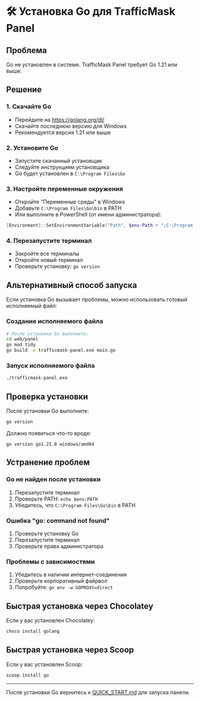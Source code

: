 # 🛠️ Установка Go для TrafficMask Panel

## Проблема
Go не установлен в системе. TrafficMask Panel требует Go 1.21 или выше.

## Решение

### 1. Скачайте Go
- Перейдите на https://golang.org/dl/
- Скачайте последнюю версию для Windows
- Рекомендуется версия 1.21 или выше

### 2. Установите Go
- Запустите скачанный установщик
- Следуйте инструкциям установщика
- Go будет установлен в `C:\Program Files\Go`

### 3. Настройте переменные окружения
- Откройте "Переменные среды" в Windows
- Добавьте `C:\Program Files\Go\bin` в PATH
- Или выполните в PowerShell (от имени администратора):
```powershell
[Environment]::SetEnvironmentVariable("Path", $env:Path + ";C:\Program Files\Go\bin", "Machine")
```

### 4. Перезапустите терминал
- Закройте все терминалы
- Откройте новый терминал
- Проверьте установку: `go version`

## Альтернативный способ запуска

Если установка Go вызывает проблемы, можно использовать готовый исполняемый файл:

### Создание исполняемого файла
```bash
# После установки Go выполните:
cd web/panel
go mod tidy
go build -o trafficmask-panel.exe main.go
```

### Запуск исполняемого файла
```bash
./trafficmask-panel.exe
```

## Проверка установки

После установки Go выполните:
```bash
go version
```

Должно появиться что-то вроде:
```
go version go1.21.0 windows/amd64
```

## Устранение проблем

### Go не найден после установки
1. Перезапустите терминал
2. Проверьте PATH: `echo $env:PATH`
3. Убедитесь, что `C:\Program Files\Go\bin` в PATH

### Ошибка "go: command not found"
1. Проверьте установку Go
2. Перезапустите терминал
3. Проверьте права администратора

### Проблемы с зависимостями
1. Убедитесь в наличии интернет-соединения
2. Проверьте корпоративный файрвол
3. Попробуйте: `go env -w GOPROXY=direct`

## Быстрая установка через Chocolatey

Если у вас установлен Chocolatey:
```powershell
choco install golang
```

## Быстрая установка через Scoop

Если у вас установлен Scoop:
```powershell
scoop install go
```

---

После установки Go вернитесь к [QUICK_START.md](QUICK_START.md) для запуска панели.
